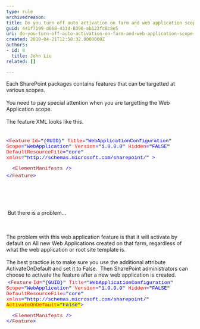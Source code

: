 ```yaml
---
type: rule
archivedreason: 
title: Do you turn off auto activation on farm and web application scope features?
guid: 441f7199-d068-433d-8396-ab122fc8c8e5
uri: do-you-turn-off-auto-activation-on-farm-and-web-application-scope-features
created: 2010-04-21T12:58:32.0000000Z
authors:
- id: 8
  title: John Liu
related: []

---
```




  <p>Each SharePoint packages contains features that can be targetted at various scopes.&#160; <br>
<br>
You need to pay special attention when you are targetting the Web Application scope.<br>
<br>
The feature XML looks like this.<br>
<br>
<font class="ms-rteCustom-CodeArea" size="+0">
<p><span style="font-family&#58;'courier new';color&#58;blue;font-size&#58;10pt;">&lt;</span><span style="font-family&#58;'courier new';color&#58;#a31515;font-size&#58;10pt;">Feature</span> <span style="font-family&#58;'courier new';color&#58;red;font-size&#58;10pt;">Id</span><span style="font-family&#58;'courier new';color&#58;blue;font-size&#58;10pt;">=</span><span style="font-family&#58;'courier new';font-size&#58;10pt;">&quot;&#123;<font color="#0000ff">GUID&#125;</font>&quot; <span style="color&#58;red;">Title</span><span style="color&#58;blue;">=</span>&quot;<span style="color&#58;blue;">WebApplicationConfiguration</span>&quot; <span style="color&#58;red;">Scope</span><span style="color&#58;blue;">=</span>&quot;<span style="color&#58;blue;">WebApplication</span>&quot; <span style="color&#58;red;">Version</span><span style="color&#58;blue;">=</span>&quot;<span style="color&#58;blue;">1.0.0.0</span>&quot; <span style="color&#58;red;">Hidden</span><span style="color&#58;blue;">=</span>&quot;<span style="color&#58;blue;">FALSE</span>&quot; <span style="color&#58;red;">DefaultResourceFile</span><span style="color&#58;blue;">=</span>&quot;<span style="color&#58;blue;">core</span>&quot; <span style="color&#58;red;">xmlns</span><span style="color&#58;blue;">=</span>&quot;<span style="color&#58;blue;"><font color="#0000ff">http&#58;//schemas.microsoft.com/sharepoint/</font></span>&quot; <span style="color&#58;blue;">&gt;</span>
<p style="margin&#58;0cm 0cm 0pt;"><span style="font-family&#58;'courier new';color&#58;blue;font-size&#58;10pt;">&#160; &lt;</span><span style="font-family&#58;'courier new';color&#58;#a31515;font-size&#58;10pt;">ElementManifests</span><span style="font-family&#58;'courier new';color&#58;blue;font-size&#58;10pt;"> /&gt;</span></p>
<p style="margin&#58;0cm 0cm 0pt;"><span style="font-family&#58;'courier new';color&#58;blue;font-size&#58;10pt;">&lt;/</span><span style="font-family&#58;'courier new';color&#58;#a31515;font-size&#58;10pt;">Feature</span><span style="font-family&#58;'courier new';color&#58;blue;font-size&#58;10pt;">&gt;</span>&#160;&#160;</p>
</span></p>
<p>&#160;</p>
</font></p>
<p>&#160;</p>
<p>&#160;But there is a problem... </p>

<br><excerpt class='endintro'></excerpt><br>
The problem with this web application feature is that it will activate by default on All new Web Applications created on that farm, regardless of what the web application or root site template is.<br>
<br>
The best practice is to make sure you use the additional attribute ActivateOnDefault and set it to False.&#160; Then SharePoint administrators can choose to activate the feature after a&#160;new web application is created.<br>
&#160;<font class="ms-rteCustom-CodeArea" size="+0"><span style="font-family&#58;'courier new';color&#58;blue;font-size&#58;10pt;">&lt;</span><span style="font-family&#58;'courier new';color&#58;#a31515;font-size&#58;10pt;">Feature</span> <span style="font-family&#58;'courier new';color&#58;red;font-size&#58;10pt;">Id</span><span style="font-family&#58;'courier new';color&#58;blue;font-size&#58;10pt;">=</span><span style="font-family&#58;'courier new';font-size&#58;10pt;">&quot;&#123;<font color="#0000ff">GUID&#125;</font>&quot; <span style="color&#58;red;">Title</span><span style="color&#58;blue;">=</span>&quot;<span style="color&#58;blue;">WebApplicationConfiguration</span>&quot; <span style="color&#58;red;">Scope</span><span style="color&#58;blue;">=</span>&quot;<span style="color&#58;blue;">WebApplication</span>&quot; <span style="color&#58;red;">Version</span><span style="color&#58;blue;">=</span>&quot;<span style="color&#58;blue;">1.0.0.0</span>&quot; <span style="color&#58;red;">Hidden</span><span style="color&#58;blue;">=</span>&quot;<span style="color&#58;blue;">FALSE</span>&quot; <span style="color&#58;red;">DefaultResourceFile</span><span style="color&#58;blue;">=</span>&quot;<span style="color&#58;blue;">core</span>&quot; <span style="color&#58;red;">xmlns</span><span style="color&#58;blue;">=</span>&quot;<span style="color&#58;blue;"><font color="#0000ff">http&#58;//schemas.microsoft.com/sharepoint/</font></span>&quot;&#160;<br>
<span style="font-family&#58;'courier new';font-size&#58;10pt;"><span style="background&#58;yellow;color&#58;red;">ActivateOnDefault</span><span style="background&#58;yellow;color&#58;blue;">=</span><span style="background&#58;yellow;">&quot;<span style="color&#58;blue;">False</span>&quot;</span></span><span style="color&#58;blue;">&gt;</span>
<p style="margin&#58;0cm 0cm 0pt;"><span style="font-family&#58;'courier new';color&#58;blue;font-size&#58;10pt;">&#160; &lt;</span><span style="font-family&#58;'courier new';color&#58;#a31515;font-size&#58;10pt;">ElementManifests</span><span style="font-family&#58;'courier new';color&#58;blue;font-size&#58;10pt;"> /&gt;</span></p>
<p style="margin&#58;0cm 0cm 0pt;"><span style="font-family&#58;'courier new';color&#58;blue;font-size&#58;10pt;">&lt;/</span><span style="font-family&#58;'courier new';color&#58;#a31515;font-size&#58;10pt;">Feature</span><span style="font-family&#58;'courier new';color&#58;blue;font-size&#58;10pt;">&gt;</span> </p>
</span></font><span style="font-family&#58;'courier new';font-size&#58;10pt;"><br>
<br>
</span>




